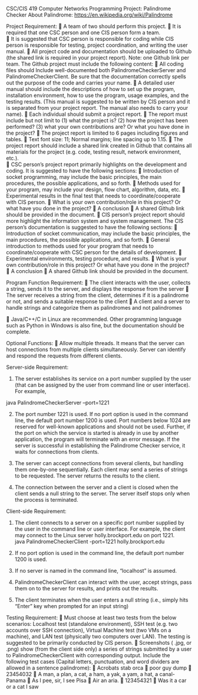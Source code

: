 
CSC/CIS 419 Computer Networks
Programming Project: Palindrome Checker
About Palindrome:
https://en.wikipedia.org/wiki/Palindrome

Project Requirement:
	A team of two should perform this project. 
	It is required that one CSC person and one CIS person form a team.  
	It is suggested that CSC person is responsible for coding while CIS person is responsible for testing, project coordination, and writing the user manual. 
	All project code and documentation should be uploaded to Github (the shared link is required in your project report). Note: one Github link per team. The Github project must include the following content:
	All coding files should Include well-documented both PalindromeCheckerServer and PalindromeCheckerClient.  Be sure that the documentation correctly spells out the purpose of the code and carries your name. 
	A detailed user manual should include the descriptions of how to set up the program, installation environment, how to use the program, usage examples, and the testing results. (This manual is suggested to be written by CIS person and it is separated from your project report. The manual also needs to carry your name).
	Each individual should submit a project report. 
	The report must include but not limit to (1) what the project is? (2) how the project has been performed? (3) what your own contributions are? Or what you have done in the project?
	The project report is limited to 6 pages including figures and tables. 
	Text font size: 11; Normal margins; line spacing up to 1.15. 
	The project report should include a shared link created in Github that contains all materials for the project (e.g. code, testing result, network environment, etc.).  
	CSC person’s project report primarily highlights on the development and coding. It is suggested to have the following sections:
	Introduction of socket programming, may include the basic principles, the main procedures, the possible applications, and so forth.
	Methods used for your program, may include your design, flow chart, algorithm, data, etc.
	Experimental results in the final test that needs to coordinate/cooperate with CIS person.
	What is your own contribution/role in this project? Or what have you done in the project?
	A conclusion
	A shared Github link should be provided in the document. 
	CIS person’s project report should more highlight the information system and system management.  The CIS person’s documentation is suggested to have the following sections:
	Introduction of socket communication, may include the basic principles, the main procedures, the possible applications, and so forth.
	General introduction to methods used for your program that needs to coordinate/cooperate with CSC person for the details of development.
	Experimental environments, testing procedure, and results.
	What is your own contribution/role in this project? Or what have you done in the project?
	A conclusion
	A shared Github link should be provided in the document. 

Program Function Requirement:
	The client interacts with the user, collects a string, sends it to the server, and displays the response from the server
	The server receives a string from the client, determines if it is a palindrome or not, and sends a suitable response to the client
	A client and a server to handle strings and categorize them as palindromes and not palindromes

	Java/C++/C in Linux are recommended. Other programming language such as Python in Windows is also fine, but the documentation should be complete.

Optional Functions:
	Allow multiple threads. It means that the server can host connections from multiple clients simultaneously.  Server can identify and respond the requests from different clients.

Server-side Requirement:
1.	The server establishes its service on a port number supplied by the user (that can be assigned by the user from command line or user interface). For example, 

java PalindromeCheckerServer –port=1221

2.	The port number 1221 is used.  If no port option is used in the command line, the default port number 1200 is used.  Port numbers below 1024 are reserved for well-known applications and should not be used.  Further, if the port on which the service is started is already in use by another application, the program will terminate with an error message.  If the server is successful in establishing the Palindrome Checker service, it waits for connections from clients.

3.	The server can accept connections from several clients, but handling them one-by-one sequentially.  Each client may send a series of strings to be requested.  The server returns the results to the client.  

4.	The connection between the server and a client is closed when the client sends a null string to the server.  The server itself stops only when the process is terminated.  

Client-side Requirement:
1.	The client connects to a server on a specific port number supplied by the user in the command line or user interface.  For example, the client may connect to the Linux server holly.brockport.edu on port 1221.  
java PalindromeCheckerClient -port=1221 holly.brockport.edu
2.	If no port option is used in the command line, the default port number 1200 is used.  

3.	If no server is named in the command line, “localhost” is assumed. 

4.	PalindromeCheckerClient can interact with the user, accept strings, pass them on to the server for results, and prints out the results.  

5.	The client terminates when the user enters a null string (i.e., simply hits “Enter” key when prompted for an input string)

Testing Requirement:
	Must choose at least two tests from the below scenarios: Localhost test (standalone environment), SSH test (e.g. two accounts over SSH connection), Virtual Machine test (two VMs on a machine), and LAN test (physically two computers over LAN). The testing is suggested to be primarily conducted by CIS person.
	Screenshots ( .jpg, or .png) show (from the client side only) a series of strings submitted by a user to PalindromeCheckerClient with corresponding output. Include the following test cases (Capital letters, punctuation, and word dividers are allowed in a sentence palindrome):
	Acrobats stab orca
	poor guy dump
	23454032
	A man, a plan, a cat, a ham, a yak, a yam, a hat, a canal-Panama
	As I pee, sir, I see Pisa
	Air an aria.
	123454321
	Was it a car or a cat I saw

